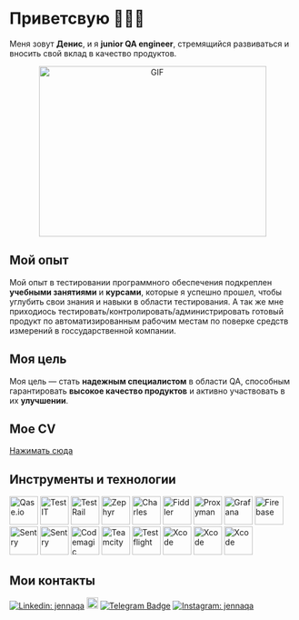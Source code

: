 # Приветсвую 🧑🏻‍💻

Меня зовут **Денис**, и я **junior QA engineer**, стремящийся развиваться и вносить свой вклад в качество продуктов.

<div align="center">
    <img src="https://media1.tenor.com/m/pXe5Lu_fQgUAAAAd/shaquille-oneal-taste-test.gif" width="400" height="300" alt="GIF">
</div>


## Мой опыт

Мой опыт в тестировании программного обеспечения подкреплен **учебными занятиями** и **курсами**, которые я успешно прошел, чтобы углубить свои знания и навыки в области тестирования. А так же мне приходиось тестировать/контролировать/администрировать готовый продукт по автоматизированным рабочим местам по поверке средств измерений в госсударственной компании.

## Моя цель

Моя цель — стать **надежным специалистом** в области QA, способным гарантировать **высокое качество продуктов** и активно участвовать в их **улучшении**.


## Мое CV 

[Нажимать сюда](https://ссылочку_сюда)

 
## Инструменты и технологии

<p align="left">
<img src="https://github.com/mixs9ra/about-me/blob/main/icons/Bash-Dark.svg" alt="Qase.io" width="50" height="50" />

<img src="https://github.com/mixs9ra/about-me/blob/main/icons/Figma-Dark.svg" alt="TestIT" width="50" height="50" />

<img src="https://github.com/mixs9ra/about-me/blob/main/icons/Idea-Dark.svg" alt="TestRail" width="50" height="50" />

<img src="https://github.com/mixs9ra/about-me/blob/main/icons/Docker.svg" alt="Zephyr" width="50" height="50" />

<img src="https://github.com/mixs9ra/about-me/blob/main/icons/AndroidStudio-Dark.svg" alt="Charles" width="50" height="50" />

<img src="https://github.com/mixs9ra/about-me/blob/main/icons/Android%20file%20transfer.png" alt="Fiddler" width="50" height="50" /> 

<img src="https://github.com/mixs9ra/about-me/blob/main/icons/Postman.svg" alt="Proxyman" width="50" height="50" /> 

<img src="https://github.com/mixs9ra/about-me/blob/main/icons/VSCode-Dark.svg" alt="Grafana" width="50" height="50" />

<img src="https://github.com/mixs9ra/about-me/blob/main/icons/Git.svg" alt="Firebase" width="50" height="50" /> 

<img src="https://github.com/mixs9ra/about-me/blob/main/icons/Github-Dark.svg" alt="Sentry" width="50" height="50" />

<img src="https://github.com/mixs9ra/about-me/blob/main/icons/Java-Dark.svg" alt="Sentry" width="50" height="50" />

<img src="https://github.com/mixs9ra/about-me/blob/main/icons/Jenkins-Dark.svg" alt="Codemagic" width="50" height="50" /> 

<img src="https://github.com/mixs9ra/about-me/blob/main/icons/Maven-Dark.svg" alt="Teamcity" width="50" height="50" />

<img src="https://github.com/mixs9ra/about-me/blob/main/icons/Notion-Dark.svg" alt="Testflight" width="50" height="50" />

<img src="https://github.com/mixs9ra/about-me/blob/main/icons/Selenium.svg" alt="Xcode" width="50" height="50" />

<img src="https://github.com/mixs9ra/about-me/blob/main/icons/youtrack.png" alt="Xcode" width="50" height="50" />
<img src="https://github.com/mixs9ra/about-me/blob/main/icons/openai.png" alt="Xcode" width="50" height="50" />

## Мои контакты

[![Linkedin: jennaqa](https://img.shields.io/badge/-LinkedIn-0e76a8?style=flat-square&logo=Linkedin&logoColor=white)](https://www.linkedin.com/in/belashev-denis/)
<a href="mailto:mixs9ra@gmail.com">
    <img src="https://img.shields.io/badge/Gmail-D14836?style=for-the-badge&logo=gmail&logoColor=white" alt="Gmail Badge" style="height: 20px;"></a>
[![Telegram Badge](https://img.shields.io/badge/-Telegram-0088cc?style=flat-square&logo=Telegram&logoColor=white)](https://t.me/mixs9ra)
[![Instagram: jennaqa](https://img.shields.io/badge/-Instagram-e4405f?style=flat-square&logo=Instagram&logoColor=white)](https://www.instagram.com/mixs9ra/)
